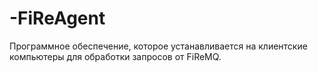 # -FiReAgent
Программное обеспечение, которое устанавливается на клиентские компьютеры для обработки запросов от FiReMQ.
